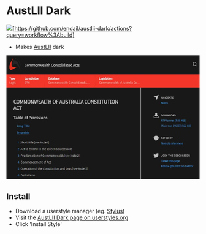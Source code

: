# AustLII Dark

![](https://github.com/endail/austlii-dark/workflows/build/badge.svg)[https://github.com/endail/austlii-dark/actions?query=workflow%3Abuild]

- Makes [AustLII](http://www.austlii.edu.au/) dark

![Screenshot](./screenshot.jpg)

## Install
- Download a userstyle manager (eg. [Stylus](https://add0n.com/stylus.html))
- Visit the [AustLII Dark page on userstyles.org](https://userstyles.org/styles/149563/austlii-dark)
- Click 'Install Style'